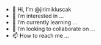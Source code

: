 - 👋 Hi, I’m @jirimikluscak
- 👀 I’m interested in ...
- 🌱 I’m currently learning ...
- 💞️ I’m looking to collaborate on ...
- 📫 How to reach me ...

<!---
jirimikluscak/jirimikluscak is a ✨ special ✨ repository because its `README.md` (this file) appears on your GitHub profile.
You can click the Preview link to take a look at your changes.
--->
